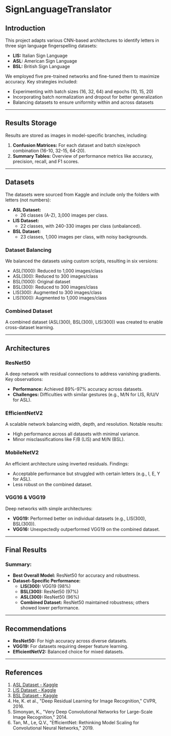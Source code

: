 # SignLanguageTranslator

## Introduction
This project adapts various CNN-based architectures to identify letters in three sign language fingerspelling datasets:

- **LIS:** Italian Sign Language
- **ASL:** American Sign Language
- **BSL:** British Sign Language

We employed five pre-trained networks and fine-tuned them to maximize accuracy. Key strategies included:

- Experimenting with batch sizes (16, 32, 64) and epochs (10, 15, 20)
- Incorporating batch normalization and dropout for better generalization
- Balancing datasets to ensure uniformity within and across datasets

---

## Results Storage
Results are stored as images in model-specific branches, including:

1. **Confusion Matrices:** For each dataset and batch size/epoch combination (16-10, 32-15, 64-20).
2. **Summary Tables:** Overview of performance metrics like accuracy, precision, recall, and F1 scores.

---

## Datasets
The datasets were sourced from Kaggle and include only the folders with letters (not numbers):

- **ASL Dataset:**
  - 26 classes (A-Z), 3,000 images per class.
- **LIS Dataset:**
  - 22 classes, with 240-330 images per class (unbalanced).
- **BSL Dataset:**
  - 23 classes, 1,000 images per class, with noisy backgrounds.

### Dataset Balancing
We balanced the datasets using custom scripts, resulting in six versions:

- ASL(1000): Reduced to 1,000 images/class
- ASL(300): Reduced to 300 images/class
- BSL(1000): Original dataset
- BSL(300): Reduced to 300 images/class
- LIS(300): Augmented to 300 images/class
- LIS(1000): Augmented to 1,000 images/class

### Combined Dataset
A combined dataset (ASL(300), BSL(300), LIS(300)) was created to enable cross-dataset learning.

---

## Architectures

### ResNet50
A deep network with residual connections to address vanishing gradients. Key observations:

- **Performance:** Achieved 89%-97% accuracy across datasets.
- **Challenges:** Difficulties with similar gestures (e.g., M/N for LIS, R/U/V for ASL).

### EfficientNetV2
A scalable network balancing width, depth, and resolution. Notable results:

- High performance across all datasets with minimal variance.
- Minor misclassifications like F/B (LIS) and M/N (BSL).

### MobileNetV2
An efficient architecture using inverted residuals. Findings:

- Acceptable performance but struggled with certain letters (e.g., I, E, Y for ASL).
- Less robust on the combined dataset.

### VGG16 & VGG19
Deep networks with simple architectures:

- **VGG19:** Performed better on individual datasets (e.g., LIS(300), BSL(300)).
- **VGG16:** Unexpectedly outperformed VGG19 on the combined dataset.

---

## Final Results

### Summary:
- **Best Overall Model:** ResNet50 for accuracy and robustness.
- **Dataset-Specific Performance:**
  - **LIS(300):** VGG19 (98%)
  - **BSL(300):** ResNet50 (97%)
  - **ASL(300):** ResNet50 (96%)
  - **Combined Dataset:** ResNet50 maintained robustness; others showed lower performance.

---

## Recommendations
- **ResNet50:** For high accuracy across diverse datasets.
- **VGG19:** For datasets requiring deeper feature learning.
- **EfficientNetV2:** Balanced choice for mixed datasets.

---

## References
1. [ASL Dataset - Kaggle](https://www.kaggle.com/datasets/grassknoted/asl-alphabet)
2. [LIS Dataset - Kaggle](https://www.kaggle.com/datasets/nicholasnisopoli/lisdataset)
3. [BSL Dataset - Kaggle](https://www.kaggle.com/datasets/erentatepe/bsl-numbers-and-alphabet-hand-position-for-mediapipe)
4. He, K. et al., "Deep Residual Learning for Image Recognition," CVPR, 2016.
5. Simonyan, K., "Very Deep Convolutional Networks for Large-Scale Image Recognition," 2014.
6. Tan, M., Le, Q.V., "EfficientNet: Rethinking Model Scaling for Convolutional Neural Networks," 2019.
